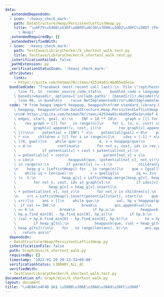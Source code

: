 ```yaml
---
data:
  _extendedDependsOn:
  - icon: ':heavy_check_mark:'
    path: DataStructure/Heap/PersistentLeftistHeap.py
    title: "\u4F75\u5408\u53EF\u80FD\u6C38\u7D9A\u30D2\u30FC\u30D7 (Persistent Leftist\
      \ Heap)"
  _extendedRequiredBy: []
  _extendedVerifiedWith:
  - icon: ':heavy_check_mark:'
    path: TestCase/LibraryChecker/k_shortest_walk.test.py
    title: TestCase/LibraryChecker/k_shortest_walk.test.py
  _isVerificationFailed: false
  _pathExtension: py
  _verificationStatusIcon: ':heavy_check_mark:'
  attributes:
    links:
    - https://qiita.com/hotman78/items/42534a01c4bd05ed5e1e
  bundledCode: "Traceback (most recent call last):\n  File \"/opt/hostedtoolcache/Python/3.10.2/x64/lib/python3.10/site-packages/onlinejudge_verify/documentation/build.py\"\
    , line 71, in _render_source_code_stat\n    bundled_code = language.bundle(stat.path,\
    \ basedir=basedir, options={'include_paths': [basedir]}).decode()\n  File \"/opt/hostedtoolcache/Python/3.10.2/x64/lib/python3.10/site-packages/onlinejudge_verify/languages/python.py\"\
    , line 96, in bundle\n    raise NotImplementedError\nNotImplementedError\n"
  code: "# from heapq import heappop, heappush\nfrom standard_library.heapq import\
    \ heappop, heappush\nfrom DataStructure.Heap.PersistentLeftistHeap import LeftistHeap\n\
    \n\n# https://qiita.com/hotman78/items/42534a01c4bd05ed5e1e\ndef k_shortest_walk(n,\
    \ edges, start, goal, k):\n    INF = 10 ** 18\n    graph = [[] for _ in range(n)]\n\
    \    rev_graph = [[] for _ in range(n)]\n    for i, (u, v, cost) in enumerate(edges):\n\
    \        graph[u].append((v, cost, i))\n        rev_graph[v].append((u, cost,\
    \ i))\n\n    potential = [INF] * n\n    potential[goal] = 0\n    parent = [-1]\
    \ * n\n    children = [[] for i in range(n)]\n    idxs = [-1] * n\n\n    que =\
    \ [(0, goal)]\n    while que:\n        d, v = heappop(que)\n        if potential[v]\
    \ < d:\n            continue\n        for nxt_v, cost, idx in rev_graph[v]:\n\
    \            if potential[v] + cost < potential[nxt_v]:\n                potential[nxt_v]\
    \ = potential[v] + cost\n                parent[nxt_v] = v\n                idxs[nxt_v]\
    \ = idx\n                heappush(que, (potential[nxt_v], nxt_v))\n\n    for v\
    \ in range(n):\n        if parent[v] != -1:\n            children[parent[v]].append(v)\n\
    \n    heap_g = [LeftistHeap() for _ in range(n)]\n    que = [goal]\n    iq = 0\n\
    \    while iq < len(que):\n        v = que[iq]\n        iq += 1\n        if parent[v]\
    \ != -1:\n            heap_g[v] = LeftistHeap.merge(heap_g[v], heap_g[parent[v]])\n\
    \        for nxt_v, cost, idx in graph[v]:\n            if idxs[v] != idx:\n \
    \               heap_g[v] = heap_g[v].insert(\n                    cost - potential[v]\
    \ + potential[nxt_v], nxt_v)\n        for nxt_v in children[v]:\n            que.append(nxt_v)\n\
    \n    src = LeftistHeap().insert(potential[start], start)\n    que = [(potential[start],\
    \ src)]\n    ans = []\n    while que:\n        val, hp = heappop(que)\n      \
    \  if val >= INF:\n            break\n        ans.append(val)\n        if len(ans)\
    \ == k:\n            break\n        if hp.a:\n            heappush(que, (val +\
    \ hp.a.find_min[0] - hp.find_min[0], hp.a))\n        if hp.b:\n            heappush(que,\
    \ (val + hp.b.find_min[0] - hp.find_min[0], hp.b))\n        to = hp.find_min[1]\n\
    \        if heap_g[to]:\n            heappush(que, (val + heap_g[to].find_min[0],\
    \ heap_g[to]))\n\n    for _ in range(len(ans), k):\n        ans.append(-1)\n \
    \   return ans\n"
  dependsOn:
  - DataStructure/Heap/PersistentLeftistHeap.py
  isVerificationFile: false
  path: Graph/misc/k_shortest_walk.py
  requiredBy: []
  timestamp: '2022-01-20 20:13:32+09:00'
  verificationStatus: LIBRARY_ALL_AC
  verifiedWith:
  - TestCase/LibraryChecker/k_shortest_walk.test.py
documentation_of: Graph/misc/k_shortest_walk.py
layout: document
title: "\u4E0A\u4F4D $k$ \u500B\u306E\u30A6\u30A9\u30FC\u30AF"
---
```

